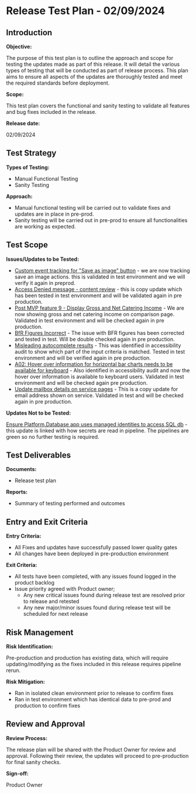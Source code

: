 ﻿# Release Test Plan - 02/09/2024

## Introduction
**Objective:**

The purpose of this test plan is to outline the approach and scope for testing the updates made as part of this release. It will detail the various types of testing that will be conducted as part of release process.  This plan aims to ensure all aspects of the updates are thoroughly tested and meet the required standards before deployment.

**Scope:**

This test plan covers the functional and sanity testing to validate all features and bug fixes included in the release.

**Release date:** 

02/09/2024

## Test Strategy
**Types of Testing:**

- Manual Functional Testing
- Sanity Testing

**Approach:**

- Manual functional testing will be carried out to validate fixes and updates are in place in pre-prod.
- Sanity testing will be carried out in pre-prod to ensure all functionalities are working as expected.
## Test Scope
**Issues/Updates to be Tested:**
- [Custom event tracking for "Save as image" button](https://dev.azure.com/dfe-ssp/s198-DfE-Benchmarking-service/_workitems/edit/223210) - we are now tracking save an image actions. this is validated in test environment and we will verify it again in preprod. 
- [Access Denied message - content review](https://dev.azure.com/dfe-ssp/s198-DfE-Benchmarking-service/_workitems/edit/218513) - this is copy update which has been tested in test environment and will be validated again in pre production.
- [Post MVP feature 9 - Display Gross and Net Catering Income](https://dev.azure.com/dfe-ssp/s198-DfE-Benchmarking-service/_workitems/edit/214976) - We are now showing gross and net catering income on comparison page. Validated in test environment and will be checked again in pre production. 
- [BfR Figures Incorrect](https://dev.azure.com/dfe-ssp/s198-DfE-Benchmarking-service/_workitems/edit/217947) - The issue with BFR figures has been corrected and tested in test. Will be double checked again in pre production.
- [Misleading autocomplete results](https://dev.azure.com/dfe-ssp/s198-DfE-Benchmarking-service/_workitems/edit/223871) - This was identified in accessibility audit to show which part of the input criteria is matched. Tested in test environment and will be verified again in pre production. 
- [A02: Hover over information for horizontal bar charts needs to be available for keyboard](https://dev.azure.com/dfe-ssp/s198-DfE-Benchmarking-service/_workitems/edit/225478) - Also identified in accessibility audit and now the hover over information is available to keyboard users. Validated in test environment and will be checked again pre production.
- [Update mailbox details on service pages](https://dev.azure.com/dfe-ssp/s198-DfE-Benchmarking-service/_workitems/edit/225527) - This is a copy update for email address shown on service. Validated in test and will be checked again in pre production. 


**Updates Not to be Tested:**

[Ensure Platform.Database app uses managed identities to access SQL db](https://dev.azure.com/dfe-ssp/s198-DfE-Benchmarking-service/_workitems/edit/222561) - this update is linked with how secrets are read in pipeline. The pipelines are green so no further testing is required. 
## Test Deliverables
**Documents:**

- Release test plan

**Reports:**

- Summary of testing performed and outcomes

## Entry and Exit Criteria
**Entry Criteria:**

- All Fixes and updates have successfully passed lower quality gates
- All changes have been deployed in pre-production environment

**Exit Criteria:**

- All tests have been completed, with any issues found logged in the product backlog
- Issue priority agreed with Product owner;
    - Any new critical issues found during release test are resolved prior to release and retested
    - Any new major/minor issues found during release test will be scheduled for next release


## Risk Management
**Risk Identification:**

Pre-production and production has existing data, which will require updating/modifying as the fixes included in this release requires pipeline rerun. 

**Risk Mitigation:**

- Ran in isolated clean environment prior to release to confirm fixes
- Ran in test environment which has identical data to pre-prod and production to confirm fixes

## Review and Approval
**Review Process:**

The release plan will be shared with the Product Owner for review and approval. Following their review, the updates will proceed to pre-production for final sanity checks.

**Sign-off:**

Product Owner

